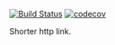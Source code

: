 [![Build Status](https://travis-ci.org/AndriejM/smrl.svg?branch=master)](https://travis-ci.org/AndriejM/smrl)
[![codecov](https://codecov.io/gh/AndriejM/smrl/branch/master/graph/badge.svg)](https://codecov.io/gh/AndriejM/smrl)

Shorter http link.
